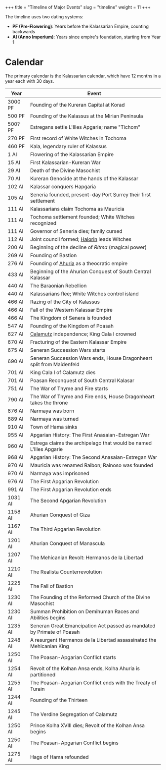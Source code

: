 +++
title = "Timeline of Major Events"
slug = "timeline"
weight = 11
+++

The timeline uses two dating systems:

- **PF (Pre-Flowering)**: Years before the Kalassarian Empire, counting
  backwards
- **AI (Anno Imperium)**: Years since empire's foundation, starting from Year 1

# Calendar

The primary calendar is the Kalassarian calendar, which have 12 months in a year
each with 30 days.

| Year    | Event                                                                  |
| ------- | ---------------------------------------------------------------------- |
| 3000 PF | Founding of the Kureran Capital at Korad                               |
| 500 PF  | Founding of the Kalassus at the Mirian Peninsula                       |
| 500? PF | Estregans settle L'Illes Apgarie; name "Tichom"                        |
| 270 PF  | First record of White Witches in Tochoma                               |
| 460 PF  | Kala, legendary ruler of Kalassus                                      |
| 1 AI    | Flowering of the Kalassarian Empire                                    |
| 15 AI   | First Kalassarian-Kureran War                                          |
| 29 AI   | Death of the Divine Masochist                                          |
| 70 AI   | Kureran Genocide at the hands of the Kalassar                          |
| 102 AI  | Kalassar conquers Hapgaria                                             |
| 105 AI  | Seneria founded, present-day Port Surrey their first settlement        |
| 111 AI  | Kalassarians claim Tochoma as Mauricia                                 |
| 111 AI  | Tochoma settlement founded; White Witches recognized                   |
| 111 AI  | Governor of Seneria dies; family cursed                                |
| 112 AI  | Joint council formed; [Halorin](@/characters/hama.md) leads Witches    |
| 200 AI  | Beginning of the decline of _Ritma_ (magical power)                    |
| 269 AI  | Founding of Bastion                                                    |
| 276 AI  | Founding of [Ahuria](@/locations/ahuria.md) as a theocratic empire     |
| 433 AI  | Beginning of the Ahurian Conquest of South Central Kalassar            |
| 440 AI  | The Baraonian Rebellion                                                |
| 440 AI  | Kalassarians flee; White Witches control island                        |
| 466 AI  | Razing of the City of Kalassus                                         |
| 466 AI  | Fall of the Western Kalassar Empire                                    |
| 466 AI  | The Kingdom of Senera is founded                                       |
| 547 AI  | Founding of the Kingdom of Poasah                                      |
| 627 AI  | [Calamutz](@/locations/calamutz.md) independence; King Cala I crowned  |
| 670 AI  | Fracturing of the Eastern Kalassar Empire                              |
| 675 AI  | Seneran Succession Wars starts                                         |
| 690 AI  | Seneran Succession Wars ends, House Dragonheart split from Maidenfeld  |
| 701 AI  | King Cala I of Calamutz dies                                           |
| 701 AI  | Poasan Reconquest of South Central Kalasar                             |
| 751 AI  | The War of Thyme and Fire starts                                       |
| 790 AI  | The War of Thyme and Fire ends, House Dragonheart takes the throne     |
| 876 AI  | Narmaya was born                                                       |
| 889 AI  | Narmaya was turned                                                     |
| 910 AI  | Town of Hama sinks                                                     |
| 955 AI  | Apgarian History: The First Anasaian-Estregan War                      |
| 960 AI  | Estrega claims the archipelago that would be named L'Illes Apgarie     |
| 968 AI  | Apgarian History: The Second Anasaian-Estregan War                     |
| 970 AI  | Mauricia was renamed Raibon; Rainoso was founded                       |
| 970 AI  | Narmaya was imprisoned                                                 |
| 976 AI  | The First Apgarian Revolution                                          |
| 991 AI  | The First Apgarian Revolution ends                                     |
| 1031 AI | The Second Apgarian Revolution                                         |
| 1158 AI | Ahurian Conquest of Giza                                               |
| 1167 AI | The Third Apgarian Revolution                                          |
| 1201 AI | Ahurian Conquest of Manascula                                          |
| 1207 AI | The Mehicanian Revolt: Hermanos de la Libertad                         |
| 1210 AI | The Realista Counterrevolution                                         |
| 1225 AI | The Fall of Bastion                                                    |
| 1230 AI | The Founding of the Reformed Church of the Divine Masochist            |
| 1230 AI | Summan Prohibition on Demihuman Races and Abilities begins             |
| 1235 AI | Seneran Great Emancipation Act passed as mandated by Primate of Poasah |
| 1248 AI | A resurgent Hermanos de la Libertad assassinated the Mehicanian King   |
| 1250 AI | The Poasan-Apgarian Conflict starts                                    |
| 1254 AI | Revolt of the Kolhan Ansa ends, Kolha Ahuria is partitioned            |
| 1255 AI | The Poasan-Apgarian Conflict ends with the Treaty of Turain            |
| 1244 AI | Founding of the Thirteen                                               |
| 1245 AI | The Verdine Segregation of Calamutz                                    |
| 1250 AI | Prince Kolha XVIII dies; Revolt of the Kolhan Ansa begins              |
| 1250 AI | The Poasan-Apgarian Conflict begins                                    |
| 1275 AI | Hags of Hama refounded                                                 |
